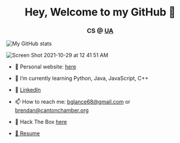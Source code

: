 <h1 align="center"> Hey, Welcome to my GitHub 👋</h1>
<h3 align="center">CS @ <a href="https://www.uakron.edu/" target="_blank">UA</a></h3>
<!--
**BrendanGlancy/BrendanGlancy** is a ✨ _special_ ✨ repository because its `README.md` (this file) appears on your GitHub profile. -->

![My GitHub stats](https://github-readme-stats.vercel.app/api?username=brendanglancy&count_private=true)&emsp;&emsp;&emsp;

![Screen Shot 2021-10-29 at 12 41 51 AM](https://user-images.githubusercontent.com/61941978/139376888-c35494d4-a8d7-48ae-a87f-17b4ca7501a2.png)


  
- 🔭 Personal website: <a href="https://brendanglancy.github.io/webpage/" target="_blank">here</a> <br>

- 🌱 I’m currently learning Python, Java, JavaScript, C++ <br>

- 🔗 <a href="https://www.linkedin.com/in/brendan-glancy/" target="-blank">LinkedIn</a> <br>

- 📫 How to reach me: bglance68@gmail.com or brendan@cantonchamber.org <br>

- 💾 Hack The Box <a href="https://www.hackthebox.eu/profile/414640" target="-blank">here</a>

- <a href="https://brendanglancy.github.io/Resume/" target="_blank">📲 Resume</a>

</p>
